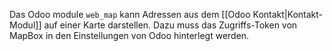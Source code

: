 Das Odoo module `web_map` kann Adressen aus dem [[Odoo Kontakt|Kontakt-Modul]] auf einer Karte darstellen. Dazu muss das Zugriffs-Token von MapBox in den Einstellungen von Odoo hinterlegt werden.